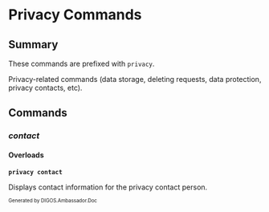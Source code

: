 ﻿Privacy Commands
================
## Summary
These commands are prefixed with `privacy`. 

Privacy-related commands (data storage, deleting requests, data protection, privacy contacts, etc).

## Commands
### *contact*
#### Overloads
**`privacy contact`**

Displays contact information for the privacy contact person.

<sub><sup>Generated by DIGOS.Ambassador.Doc</sup></sub>